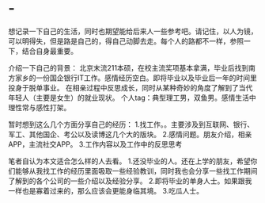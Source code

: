# -
想记录一下自己的生活，同时也期望能给后来人一些参考吧。请记住，以人为镜，可以明得失，但是路是自己的，得自己动脚去走。每个人的路都不一样，参照一下，结合自身最重要。

介绍一下自己的背景：
北京末流211本硕，在校主流奖项基本拿满，毕业后找到南方家乡的一份国企银行IT工作。感情经历空白。即将毕业以及毕业后一年的时间里投身于脱单事业。
在相亲过程中反思成长，同时从某种奇妙的角度了解到了当代年轻人（主要是女生）的就业现状。
个人tag：典型理工男，双鱼男。感情生活中理性常与感性打架。

暂时想到这么几个方面分享自己的经历：
1.找工作。。主要涉及到互联网、银行、军工、其他国企、考公以及读博这几个大的版块。
2.感情问题。朋友介绍，相亲APP，主流社交APP。
3.工作内容以及工作中的反思思考

笔者自认为本文适合怎么样的人去看。
1.还没毕业的人。还在上学的朋友，希望你们能够从我找工作的经历里面吸取一些经验教训，同时我也会分享一些找工作期间了解到的各个公司的一些介绍以及经验分享。
2.即将毕业的单身人士。如果跟我一样也是寡着过来的，那么应该会更能身临其境。
3.吃瓜人士。



